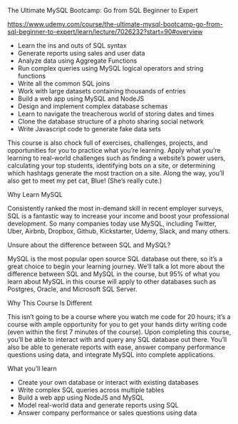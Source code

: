 
The Ultimate MySQL Bootcamp: Go from SQL Beginner to Expert

https://www.udemy.com/course/the-ultimate-mysql-bootcamp-go-from-sql-beginner-to-expert/learn/lecture/7026232?start=90#overview

- Learn the ins and outs of SQL syntax
- Generate reports using sales and user data
- Analyze data using Aggregate Functions
- Run complex queries using MySQL logical operators and string functions
- Write all the common SQL joins
- Work with large datasets containing thousands of entries
- Build a web app using MySQL and NodeJS
- Design and implement complex database schemas
- Learn to navigate the treacherous world of storing dates and times
- Clone the database structure of a photo sharing social network
- Write Javascript code to generate fake data sets

This course is also chock full of exercises, challenges, projects, and opportunities for you to practice what you’re learning. Apply what you’re learning to real-world challenges such as finding a website’s power users, calculating your top students, identifying bots on a site, or determining which hashtags generate the most traction on a site. Along the way, you’ll also get to meet my pet cat, Blue! (She’s really cute.)

Why Learn MySQL

Consistently ranked the most in-demand skill in recent employer surveys, SQL is a fantastic way to increase your income and boost your professional development. So many companies today use MySQL, including Twitter, Uber, Airbnb, Dropbox, Github, Kickstarter, Udemy, Slack, and many others. 

Unsure about the difference between SQL and MySQL? 

MySQL is the most popular open source SQL database out there, so it’s a great choice to begin your learning journey. We’ll talk a lot more about the difference between SQL and MySQL in the course, but 95% of what you learn about MySQL in this course will apply to other databases such as Postgres, Oracle, and Microsoft SQL Server.

Why This Course Is Different  

This isn’t going to be a course where you watch me code for 20 hours; it’s a course with ample opportunity for you to get your hands dirty writing code (even within the first 7 minutes of the course). Upon completing this course, you’ll be able to interact with and query any SQL database out there. You’ll also be able to generate reports with ease, answer company performance questions using data, and integrate MySQL into complete applications.

What you’ll learn
- Create your own database or interact with existing databases
- Write complex SQL queries across multiple tables
- Build a web app using NodeJS and MySQL
- Model real-world data and generate reports using SQL
- Answer company performance or sales questions using data


